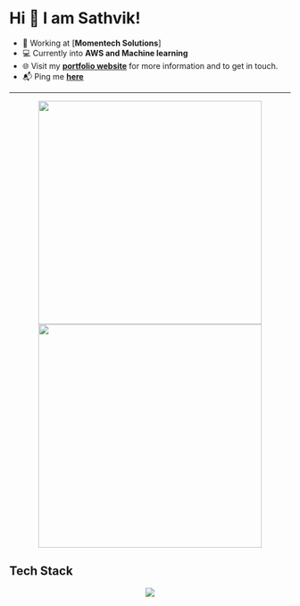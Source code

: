 
# Hi 👋 I am Sathvik! 
- 🏢 Working at [**Momentech Solutions**]
- 💻 Currently into **AWS and Machine learning** <br>
- 🌐 Visit my [**portfolio website**](https://sathvikprofile.vercel.app/) for more information and to get in touch.
- 📬 Ping me [ **here** ](mailto:sathvik902@gmail.com)

---

<p align="center">
  <img src="https://github-readme-stats.vercel.app/api?username=sathvik902&show_icons=true&theme=bear" width="400">
  <img src="https://github-readme-streak-stats.herokuapp.com?user=sathvik902&theme=dark&hide_border=true" width="400">
</p>

## Tech Stack
<div align="center">
  
<a href="https://skillicons.dev">
  <img src="https://skillicons.dev/icons?i=javascript,react,expressjs,nodejs,tailwind,ts,tensorflow,python,cpp,mongodb,aws,postman,git" />
</a>
  
</div>
